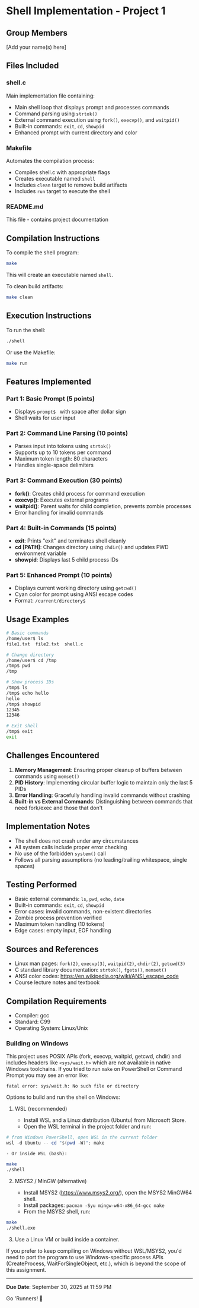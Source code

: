 # Shell Implementation - Project 1

## Group Members

[Add your name(s) here]

## Files Included

### shell.c

Main implementation file containing:

- Main shell loop that displays prompt and processes commands
- Command parsing using `strtok()`
- External command execution using `fork()`, `execvp()`, and `waitpid()`
- Built-in commands: `exit`, `cd`, `showpid`
- Enhanced prompt with current directory and color

### Makefile

Automates the compilation process:

- Compiles shell.c with appropriate flags
- Creates executable named `shell`
- Includes `clean` target to remove build artifacts
- Includes `run` target to execute the shell

### README.md

This file - contains project documentation

## Compilation Instructions

To compile the shell program:

```bash
make
```

This will create an executable named `shell`.

To clean build artifacts:

```bash
make clean
```

## Execution Instructions

To run the shell:

```bash
./shell
```

Or use the Makefile:

```bash
make run
```

## Features Implemented

### Part 1: Basic Prompt (5 points)

- Displays `prompt$ ` with space after dollar sign
- Shell waits for user input

### Part 2: Command Line Parsing (10 points)

- Parses input into tokens using `strtok()`
- Supports up to 10 tokens per command
- Maximum token length: 80 characters
- Handles single-space delimiters

### Part 3: Command Execution (30 points)

- **fork()**: Creates child process for command execution
- **execvp()**: Executes external programs
- **waitpid()**: Parent waits for child completion, prevents zombie processes
- Error handling for invalid commands

### Part 4: Built-in Commands (15 points)

- **exit**: Prints "exit" and terminates shell cleanly
- **cd [PATH]**: Changes directory using `chdir()` and updates PWD environment variable
- **showpid**: Displays last 5 child process IDs

### Part 5: Enhanced Prompt (10 points)

- Displays current working directory using `getcwd()`
- Cyan color for prompt using ANSI escape codes
- Format: `/current/directory$ `

## Usage Examples

```bash
# Basic commands
/home/user$ ls
file1.txt  file2.txt  shell.c

# Change directory
/home/user$ cd /tmp
/tmp$ pwd
/tmp

# Show process IDs
/tmp$ ls
/tmp$ echo hello
hello
/tmp$ showpid
12345
12346

# Exit shell
/tmp$ exit
exit
```

## Challenges Encountered

1. **Memory Management**: Ensuring proper cleanup of buffers between commands using `memset()`
2. **PID History**: Implementing circular buffer logic to maintain only the last 5 PIDs
3. **Error Handling**: Gracefully handling invalid commands without crashing
4. **Built-in vs External Commands**: Distinguishing between commands that need fork/exec and those that don't

## Implementation Notes

- The shell does not crash under any circumstances
- All system calls include proper error checking
- No use of the forbidden `system()` call
- Follows all parsing assumptions (no leading/trailing whitespace, single spaces)

## Testing Performed

- Basic external commands: `ls`, `pwd`, `echo`, `date`
- Built-in commands: `exit`, `cd`, `showpid`
- Error cases: invalid commands, non-existent directories
- Zombie process prevention verified
- Maximum token handling (10 tokens)
- Edge cases: empty input, EOF handling

## Sources and References

- Linux man pages: `fork(2)`, `execvp(3)`, `waitpid(2)`, `chdir(2)`, `getcwd(3)`
- C standard library documentation: `strtok()`, `fgets()`, `memset()`
- ANSI color codes: https://en.wikipedia.org/wiki/ANSI_escape_code
- Course lecture notes and textbook

## Compilation Requirements

- Compiler: gcc
- Standard: C99
- Operating System: Linux/Unix

### Building on Windows

This project uses POSIX APIs (fork, execvp, waitpid, getcwd, chdir) and includes headers
like `<sys/wait.h>` which are not available in native Windows toolchains. If you tried
to run `make` on PowerShell or Command Prompt you may see an error like:

```
fatal error: sys/wait.h: No such file or directory
```

Options to build and run the shell on Windows:

1. WSL (recommended)

   - Install WSL and a Linux distribution (Ubuntu) from Microsoft Store.
   - Open the WSL terminal in the project folder and run:

```powershell
# from Windows PowerShell, open WSL in the current folder
wsl -d Ubuntu -- cd "$(pwd -W)"; make
```

    - Or inside WSL (bash):

```bash
make
./shell
```

2. MSYS2 / MinGW (alternative)

   - Install MSYS2 (https://www.msys2.org/), open the MSYS2 MinGW64 shell.
   - Install packages: `pacman -Syu mingw-w64-x86_64-gcc make`
   - From the MSYS2 shell, run:

```bash
make
./shell.exe
```

3. Use a Linux VM or build inside a container.

If you prefer to keep compiling on Windows without WSL/MSYS2, you'd need to port the
program to use Windows-specific process APIs (CreateProcess, WaitForSingleObject, etc.),
which is beyond the scope of this assignment.

---

**Due Date**: September 30, 2025 at 11:59 PM

Go 'Runners! 🏃
